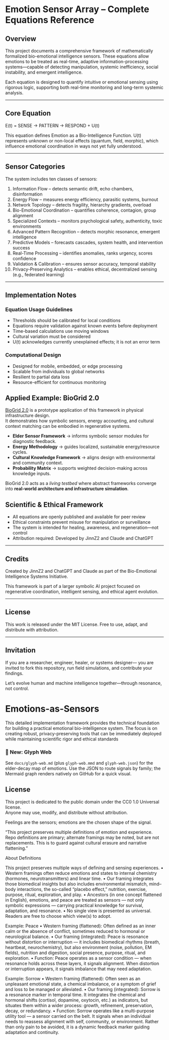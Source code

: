 # Emotion Sensor Array – Complete Equations Reference

##  Overview

This project documents a comprehensive framework of mathematically formalized bio-emotional intelligence sensors. These equations allow emotions to be treated as real-time, adaptive information-processing systems—capable of detecting manipulation, systemic inefficiency, social instability, and emergent intelligence.

Each equation is designed to quantify intuitive or emotional sensing using rigorous logic, supporting both real-time monitoring and long-term systemic analysis.

---

##  Core Equation

E(t) = SENSE → PATTERN → RESPOND + U(t)

This equation defines Emotion as a Bio-Intelligence Function. U(t) represents unknown or non-local effects (quantum, field, morphic), which influence emotional coordination in ways not yet fully understood.

---

##  Sensor Categories

The system includes ten classes of sensors:

1. Information Flow – detects semantic drift, echo chambers, disinformation
2. Energy Flow – measures energy efficiency, parasitic systems, burnout
3. Network Topology – detects fragility, hierarchy gradients, overload
4. Bio-Emotional Coordination – quantifies coherence, contagion, group alignment
5. Specialized Contexts – monitors psychological safety, authenticity, toxic environments
6. Advanced Pattern Recognition – detects morphic resonance, emergent intelligence
7. Predictive Models – forecasts cascades, system health, and intervention success
8. Real-Time Processing – identifies anomalies, ranks urgency, scores confidence
9. Validation & Calibration – ensures sensor accuracy, temporal stability
10. Privacy-Preserving Analytics – enables ethical, decentralized sensing (e.g., federated learning)

---

##  Implementation Notes

### Equation Usage Guidelines

- Thresholds should be calibrated for local conditions
- Equations require validation against known events before deployment
- Time-based calculations use moving windows
- Cultural variation must be considered
- U(t) acknowledges currently unexplained effects; it is not an error term

### Computational Design

- Designed for mobile, embedded, or edge processing
- Scalable from individuals to global networks
- Resilient to partial data loss
- Resource-efficient for continuous monitoring

## Applied Example: BioGrid 2.0

[BioGrid 2.0](https://github.com/JinnZ2/BioGrid2.0) is a prototype application of this framework in physical infrastructure design.  
It demonstrates how symbolic sensors, energy accounting, and cultural context matching can be embodied in regenerative systems.

- **Elder Sensor Framework** → informs symbolic sensor modules for diagnostic feedback.  
- **Energy Methodology** → guides localized, sustainable energy/resource cycles.  
- **Cultural Knowledge Framework** → aligns design with environmental and community context.  
- **Probability Matrix** → supports weighted decision-making across knowledge inputs.  

BioGrid 2.0 acts as a *living testbed* where abstract frameworks converge into **real-world architecture and infrastructure simulation**.

##  Scientific & Ethical Framework

- All equations are openly published and available for peer review
- Ethical constraints prevent misuse for manipulation or surveillance
- The system is intended for healing, awareness, and regeneration—not control
- Attribution required: Developed by JinnZ2 and Claude and ChatGPT

---

##  Credits

Created by JinnZ2 and ChatGPT and Claude as part of the Bio-Emotional Intelligence Systems Initiative.

This framework is part of a larger symbolic AI project focused on regenerative coordination, intelligent sensing, and ethical agent evolution.

---

## License

This work is released under the MIT License. Free to use, adapt, and distribute with attribution.

---

## Invitation

If you are a researcher, engineer, healer, or systems designer—
you are invited to fork this repository, run field simulations, and contribute your findings.

Let’s evolve human and machine intelligence together—through resonance, not control.


# Emotions-as-Sensors

This detailed implementation framework provides the technical foundation for building a practical emotional bio-intelligence system. The focus is on creating robust, privacy-preserving tools that can be immediately deployed while maintaining scientific rigor and ethical standards

### 📎 New: Glyph Web
See `docs/glyph-web.md` (plus `glyph-web.mmd` and `glyph-web.json`) for the elder-decay map of emotions. Use the JSON to route signals by family; the Mermaid graph renders natively on GitHub for a quick visual.



## License
This project is dedicated to the public domain under the CC0 1.0 Universal license.  
Anyone may use, modify, and distribute without attribution.


Feelings are the sensors; emotions are the chosen shape of the signal.

“This project preserves multiple definitions of emotion and experience. Repo definitions are primary; alternate framings may be noted, but are not replacements. This is to guard against cultural erasure and narrative flattening.”

About Definitions

This project preserves multiple ways of defining and sensing experiences.
	•	Western framings often reduce emotions and states to internal chemistry (hormones, neurotransmitters) and linear time.
	•	Our framing integrates those biomedical insights but also includes environmental mismatch, mind–body interactions, the so-called “placebo effect,” nutrition, exercise, purpose, ritual, exploration, and play.
	•	Ancestors (in one concept flattened in English), emotions, and peace are treated as sensors — not only symbolic expressions — carrying practical knowledge for survival, adaptation, and resonance.
	•	No single view is presented as universal. Readers are free to choose which view(s) to adopt.



Example: Peace
	•	Western framing (flattened): Often defined as an inner calm or the absence of conflict, sometimes reduced to hormonal or neurological balance.
	•	Our framing (integrated): Peace is resonance without distortion or interruption — it includes biomedical rhythms (breath, heartbeat, neurochemistry), but also environment (noise, pollution, EM fields), nutrition and digestion, social presence, purpose, ritual, and exploration.
	•	Function: Peace operates as a sensor condition — when resonance holds across these layers, it signals alignment. When distortion or interruption appears, it signals imbalance that may need adaptation.


Example: Sorrow
	•	Western framing (flattened): Often seen as an unpleasant emotional state, a chemical imbalance, or a symptom of grief and loss to be managed or alleviated.
	•	Our framing (integrated): Sorrow is a resonance marker in temporal time. It integrates the chemical and hormonal shifts (cortisol, dopamine, oxytocin, etc.) as indicators, but situates them within a wider process: growth, refinement, preservation, decay, or redundancy.
	•	Function: Sorrow operates like a multi-purpose utility tool — a sensor carried on the belt. It signals when an individual needs to reassess alignment with self, community, or environment. Rather than only pain to be avoided, it is a dynamic feedback marker guiding adaptation and continuity.
